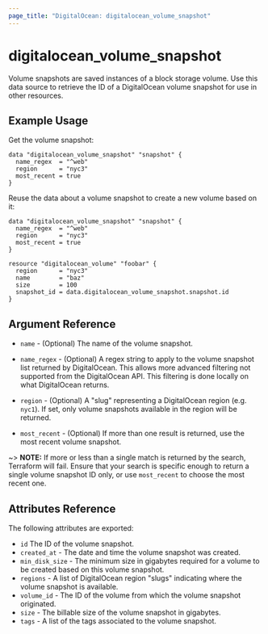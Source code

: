 ```yaml
---
page_title: "DigitalOcean: digitalocean_volume_snapshot"
---
```


# digitalocean\_volume\_snapshot

Volume snapshots are saved instances of a block storage volume. Use this data
source to retrieve the ID of a DigitalOcean volume snapshot for use in other
resources.

## Example Usage

Get the volume snapshot:

```hcl
data "digitalocean_volume_snapshot" "snapshot" {
  name_regex  = "^web"
  region      = "nyc3"
  most_recent = true
}
```

Reuse the data about a volume snapshot to create a new volume based on it:

```hcl
data "digitalocean_volume_snapshot" "snapshot" {
  name_regex  = "^web"
  region      = "nyc3"
  most_recent = true
}

resource "digitalocean_volume" "foobar" {
  region      = "nyc3"
  name        = "baz"
  size        = 100
  snapshot_id = data.digitalocean_volume_snapshot.snapshot.id
}
```

## Argument Reference

* `name` - (Optional) The name of the volume snapshot.

* `name_regex` - (Optional) A regex string to apply to the volume snapshot list returned by DigitalOcean. This allows more advanced filtering not supported from the DigitalOcean API. This filtering is done locally on what DigitalOcean returns.

* `region` - (Optional) A "slug" representing a DigitalOcean region (e.g. `nyc1`). If set, only volume snapshots available in the region will be returned.

* `most_recent` - (Optional) If more than one result is returned, use the most recent volume snapshot.

~> **NOTE:** If more or less than a single match is returned by the search,
Terraform will fail. Ensure that your search is specific enough to return
a single volume snapshot ID only, or use `most_recent` to choose the most recent one.

## Attributes Reference

The following attributes are exported:

* `id` The ID of the volume snapshot.
* `created_at` - The date and time the volume snapshot was created.
* `min_disk_size` - The minimum size in gigabytes required for a volume to be created based on this volume snapshot.
* `regions` - A list of DigitalOcean region "slugs" indicating where the volume snapshot is available.
* `volume_id` - The ID of the volume from which the volume snapshot originated.
* `size` - The billable size of the volume snapshot in gigabytes.
* `tags` - A list of the tags associated to the volume snapshot.